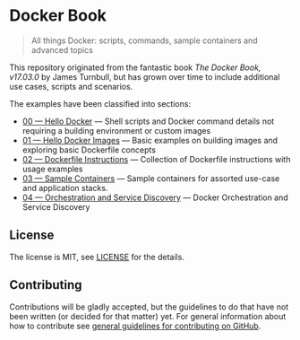# Docker Book
> All things Docker: scripts, commands, sample containers and advanced topics 

This repository originated from the fantastic book *The Docker Book, v17.03.0* by James Turnbull, but has grown over time to include additional use cases, scripts and scenarios.

The examples have been classified into sections:
+ [00 &mdash; Hello Docker](./00-hello-docker/) &mdash; Shell scripts and Docker command details not requiring a building environment or custom images
+ [01 &mdash; Hello Docker Images](./01-hello-docker-images) &mdash; Basic examples on building images and exploring basic Dockerfile concepts
+ [02 &mdash; Dockerfile Instructions](./02-dockerfile-instructions/) &mdash; Collection of Dockerfile instructions with usage examples
+ [03 &mdash; Sample Containers](./03-sample-containers/) &mdash; Sample containers for assorted use-case and application stacks.
+ [04 &mdash; Orchestration and Service Discovery](./04-orchestration-and-service-discovery/) &mdash; Docker Orchestration and Service Discovery

## License
The license is MIT, see [LICENSE](./LICENSE) for the details.

## Contributing
Contributions will be gladly accepted, but the guidelines to do that have not been written (or decided for that matter) yet.
For general information about how to contribute see [general guidelines for contributing on GitHub](https://guides.github.com/activities/contributing-to-open-source/).
